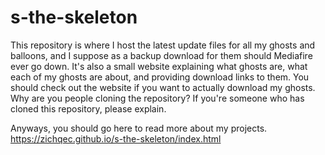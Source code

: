# s-the-skeleton

This repository is where I host the latest update files for all my ghosts and balloons, and I suppose as a backup download for them should Mediafire ever go down. It's also a small website explaining what ghosts are, what each of my ghosts are about, and providing download links to them. You should check out the website if you want to actually download my ghosts. Why are you people cloning the repository? If you're someone who has cloned this repository, please explain.

Anyways, you should go here to read more about my projects. https://zichqec.github.io/s-the-skeleton/index.html
